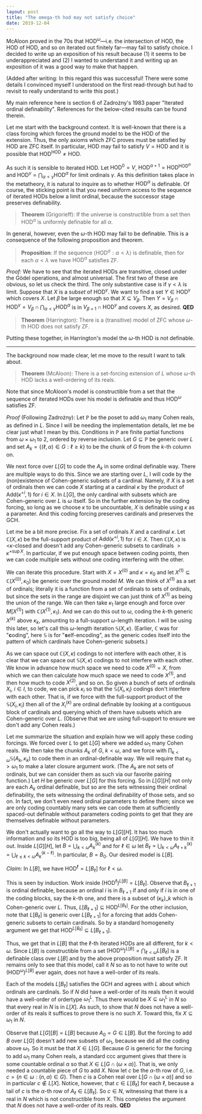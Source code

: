 ```yaml
---
layout: post
title: "The omega-th hod may not satisfy choice"
date: 2019-12-04
---
```


McAloon proved in the 70s that $\mathrm{HOD}^\omega$—i.e. the intersection of $\mathrm{HOD}$, the $\mathrm{HOD}$ of $\mathrm{HOD}$, and so on iterated out finitely far—may fail to satisfy choice. I decided to write up an exposition of his result because (1) it seems to be underappreciated and (2) I wanted to understand it and writing up an exposition of it was a good way to make that happen.
<!--more-->
(Added after writing: In this regard this was successful! There were some details I convinced myself I understood on the first read-through but had to revisit to really understand to write this post.)

My main reference here is section 6 of Zadrożny's 1983 paper "Iterated ordinal definability". References for the below-cited results can be found therein.

Let me start with the background context. It is well-known that there is a class forcing which forces the ground model to be the $\mathrm{HOD}$ of the extension. Thus, the only axioms which ZFC proves must be satisfied by $\mathrm{HOD}$ are ZFC itself. In particular, $\mathrm{HOD}$ may fail to satisfy $V = \mathrm{HOD}$ and it is possible that $\mathrm{HOD}^\mathrm{HOD} \ne \mathrm{HOD}$. 

As such it is sensible to iterated $\mathrm{HOD}$. Let $\mathrm{HOD}^0 = V$, $\mathrm{HOD}^{\alpha+1} = \mathrm{HOD}^{\mathrm{HOD}^\alpha}$ and $\mathrm{HOD}^\gamma = \bigcap_{\alpha < \gamma} \mathrm{HOD}^\alpha$ for limit ordinals $\gamma$. As this definition takes place in the metatheory, it is natural to inquire as to whether $\mathrm{HOD}^\alpha$ is definable. Of course, the sticking point is that you need uniform access to the sequence of iterated $\mathrm{HOD}$s below a limit ordinal, because the successor stage preserves definability. 

> **Theorem** (Grigorieff): If the universe is constructible from a set then $\mathrm{HOD}^\alpha$ is uniformly definable for all $\alpha$. 

In general, however, even the $\omega$-th $\mathrm{HOD}$ may fail to be definable. This is a consequence of the following proposition and theorem.

> **Proposition**: If the sequence $\langle \mathrm{HOD}^\alpha : \alpha < \lambda \rangle$ is definable, then for each $\alpha < \lambda$ we have $\mathrm{HOD}^\alpha$ satisfies ZF.

*Proof*: We have to see that the iterated $\mathrm{HOD}$s are transitive, closed under the Gödel operations, and almost universal. The first two of these are obvious, so let us check the third. The only substantive case is if $\gamma < \lambda$ is limit. Suppose that $X$ is a sub*set* of $\mathrm{HOD}^\gamma$. We want to find a set $Y \in \mathrm{HOD}^\gamma$ which covers $X$. Let $\beta$ be large enough so that $X \subseteq V_\beta$. Then $Y = V_\beta \cap \mathrm{HOD}^\gamma = V_\beta \cap \bigcap_{\alpha < \gamma} \mathrm{HOD}^\alpha$ is in $V_{\beta+1} \cap \mathrm{HOD}^\gamma$ and covers $X$, as desired. **QED**

> **Theorem** (Harrington): There is a (transitive) model of ZFC whose $\omega$-th $\mathrm{HOD}$ does not satisfy ZF. 

Putting these together, in Harrington's model the $\omega$-th $\mathrm{HOD}$ is not definable.

----

The background now made clear, let me move to the result I want to talk about.

> **Theorem** (McAloon): There is a set-forcing extension of $L$ whose $\omega$-th $\mathrm{HOD}$ lacks a well-ordering of its reals. 

Note that since McAloon's model is constructible from a set that the sequence of iterated $\mathrm{HOD}$s over his model is definable and thus $\mathrm{HOD}^\omega$ satisfies ZF. 

*Proof* (Following Zadrożny): Let $\mathbb P$ be the poset to add $\omega_1$ many Cohen reals, as defined in $L$. Since I will be needing the implementation details, let me be clear just what I mean by this. Conditions in $\mathbb P$ are finite partial functions from $\omega \times \omega_1$ to $2$, ordered by reverse inclusion. Let $G \subseteq \mathbb P$ be generic over $L$ and set $A_k = \{ (\ell,\alpha) \in G: \ell \ge k \}$ to be the chunk of $G$ from the $k$-th column on.

We next force over $L[G]$ to code the $A_k$ in some ordinal definable way. There are multiple ways to do this. Since we are starting over $L$, I will code by the (non)existence of Cohen-generic subsets of a cardinal. Namely, if $X$ is a set of ordinals then we can code $X$ starting at a cardinal $\kappa$ by the product of $\mathrm{Add}(\kappa^{+i},1)$ for $i \in X$. In $L[G]$, the only cardinal with subsets which are Cohen-generic over $L$ is $\omega$ itself. So in the further extension by the coding forcing, so long as we choose $\kappa$ to be uncountable, $X$ is definable using $\kappa$ as a parameter. And this coding forcing preserves cardinals and preserves the $\mathrm{GCH}$. 

Let me be a bit more precise. Fix a set of ordinals $X$ and a cardinal $\kappa$. Let $\mathbb C(X,\kappa)$ be the full-support product of $\mathrm{Add}(\kappa^{+i},1)$ for $i \in X$. Then $\mathbb C(X,\kappa)$ is $\mathord<\kappa$-closed and doesn't add any Cohen-generic subsets to cardinals $>\kappa^{+\sup X}$. In particular, if we put enough space between coding points, then we can code multiple sets without one coding interfering with the other.

We can iterate this procedure. Start with $X = X^{(0)}$ and $\kappa = \kappa_0$ and let $X^{(1)} \subseteq \mathbb C(X^{(0)},\kappa_0)$ be generic over the ground model $M$. We can think of $X^{(1)}$ as a set of ordinals; literally it is a function from a set of ordinals to sets of ordinals, but since the sets in the range are disjoint we can just think of $X^{(1)}$ as being the union of the range. We can then take $\kappa_1$ large enough and force over $M[X^{(1)}]$ with $\mathbb C(X^{(1)},\kappa_1)$. And we can do this out to $\omega$, coding the $k$-th generic $X^{(k)}$ above $\kappa_k$, amounting to a full-support $\omega$-length iteration. I will be using this later, so let's call this $\omega$-length iteration $\mathbb S(X, \kappa)$. (Earlier, $\mathbb C$ was for "**c**oding", here $\mathbb S$ is for "**s**elf-encoding", as the generic codes itself into the pattern of which cardinals have Cohen-generic subsets.)

As we can space out $\mathbb C(X,\kappa)$ codings to not interfere with each other, it is clear that we can space out $\mathbb S(X,\kappa)$ codings to not interfere with each other. We know in advance how much space we need to code $X^{(0)} = X$, from which we can then calculate how much space we need to code $X^{(1)}$, and then how much to code $X^{(2)}$, and so on. So given a bunch of sets of ordinals $X_i$, $i \in I$, to code, we can pick $\kappa_i$ so that the $\mathbb S(X_i,\kappa_i)$ codings don't interfere with each other. That is, if we force with the full-support product of the $\mathbb S(X_i, \kappa_i)$ then all of the $X_i^{(k)}$ are ordinal definable by looking at a contiguous block of cardinals and querying which of them have subsets which are Cohen-generic over $L$. (Observe that we are using full-support to ensure we don't add any Cohen reals.)

Let me summarize the situation and explain how we will apply these coding forcings. We forced over $L$ to get $L[G]$ where we added $\omega_1$ many Cohen reals. We then take the chunks $A_k$ of $G$, $k < \omega$, and we force with $\prod_{k < \omega} \mathbb S(A_k, \kappa_k)$ to code them in an ordinal-definable way. We will require that $\kappa_0 > \omega_1$ to make a later closure argument work. (The $A_k$ are not sets of ordinals, but we can consider them as such via our favorite pairing function.) Let $H$ be generic over $L[G]$ for this forcing. So in $L[G][H]$ not only are each $A_k$ ordinal definable, but so are the sets witnessing their ordinal definability, the sets witnessing the ordinal definability of those sets, and so on. In fact, we don't even need ordinal parameters to define them; since we are only coding countably many sets we can code them at sufficiently spaced-out definable without parameters coding points to get that they are themselves definable without parameters. 

We don't actually want to go all the way to $L[G][H]$. It has too much information and so its $\mathrm{HOD}$ is too big, being all of $L[G][H]$. We have to thin it out. Inside $L[G][H]$, let $B = \bigcup_{k < \omega} A_k^{(k)}$ and for $\ell \in \omega$ let $B_\ell = \bigcup_{k < \omega} A_{\ell + k}^{(k)} = \bigcup_{\ell \le k < \omega} A_k^{(k-\ell)}$. In particular, $B = B_0$. Our desired model is $L[B]$.

*Claim:* In $L[B]$, we have $\mathrm{HOD}^\ell = L[B_\ell]$ for $\ell < \omega$.

This is seen by induction. Work inside $(\mathrm{HOD}^{\ell})^{L[B]} = L[B_\ell]$. Observe that $B_{\ell+1}$ is ordinal definable, because an ordinal $i$ is in $B_{\ell+1}$ if and only if $i$ is in one of the coding blocks, say the $k$-th one, and there is a subset of $(\kappa_k)\_k$ which is Cohen-generic over $L$. Thus, $L[B_{\ell+1}] \subseteq \mathrm{HOD}^{L[B_\ell]}$. For the other inclusion, note that $L[B_\ell]$ is generic over $L[B_{\ell+1}]$ for a forcing that adds Cohen-generic subsets to certain cardinals. So by a standard homogeneity argument we get that $\mathrm{HOD}^{L[B_\ell]} \subseteq L[B_{\ell+1}]$.

Thus, we get that in $L[B]$ that the $\ell$-th iterated $\mathrm{HOD}$s are all different, for $k < \omega$. Since $L[B]$ is constructible from a set $(\mathrm{HOD}^\omega)^{L[B]} = \bigcap_{\ell < \omega} L[B_\ell]$ is a definable class over $L[B]$ and by the above proposition must satisfy ZF. It remains only to see that this model, call it $N$ so as to not have to write out $(\mathrm{HOD}^\omega)^{L[B]}$ ever again, does not have a well-order of its reals. 

Each of the models $L[B_\ell]$ satisfies the $\mathrm{GCH}$ and agrees with $L$ about which ordinals are cardinals. So if $N$ did have a well-order of its reals then it would have a well-order of ordertype ${\omega_1}^L$. Thus there would be $X \subseteq {\omega_1}^L$ in $N$ so that every real in $N$ is in $L[X]$. As such, to show that $N$ does not have a well-order of its reals it suffices to prove there is no such $X$. Toward this, fix $X \subseteq \omega_1$ in $N$.

Observe that $L[G][B] = L[B]$ because $A_0 = G \in L[B]$. But the forcing to add $B$ over $L[G]$ doesn't add new subsets of $\omega_1$, because we did all the coding above $\omega_1$. So it must be that $X \in L[G]$. Because $G$ is generic for the forcing to add $\omega_1$ many Cohen reals, a standard ccc argument gives that there is some countable ordinal $\alpha$ so that $X \in L[G \cap (\omega \times \alpha)]$. That is, we only needed a countable piece of $G$ to add $X$. Now let $c$ be the $\alpha$-th row of $G$, i.e. $c = \{ n \in \omega : (n,\alpha) \in G \}$. Then $c$ is a Cohen real over $L[G \cap (\omega \times \alpha)]$ and so in particular $c \not \in L[X]$. Notice, however, that $c \in L[B_\ell]$ for each $\ell$, because a tail of $c$ is the $\alpha$-th row of $A_\ell \in L[B_\ell]$. So $c \in N$, witnessing that there is a real in $N$ which is not constructible from $X$. This completes the argument that $N$ does not have a well-order of its reals. **QED**


